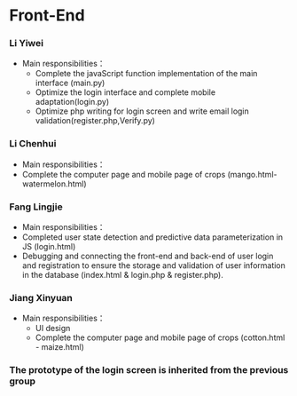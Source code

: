 # Front-End

### Li Yiwei
- Main responsibilities：
  - Complete the javaScript function implementation of the main interface (main.py)
  - Optimize the login interface and complete mobile adaptation(login.py)
  - Optimize php writing for login screen and write email login validation(register.php,Verify.py)
### Li Chenhui
- Main responsibilities：
- Complete the computer page and mobile page of crops (mango.html-watermelon.html)
 
### Fang Lingjie
- Main responsibilities：
- Completed user state detection and predictive data parameterization in JS (login.html)
- Debugging and connecting the front-end and back-end of user login and registration to ensure the storage and validation of user information in the database (index.html & login.php & register.php).

### Jiang Xinyuan
- Main responsibilities：
  - UI design
  - Complete the computer page and mobile page of crops (cotton.html - maize.html)

### The prototype of the login screen is inherited from the previous group
